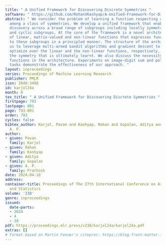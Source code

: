 ```yaml
---
title: " A Unified Framework for Discovering Discrete Symmetries "
software: " https://github.com/RohanVKashyap/A-Unified-Framework-for-Discovering-Discrete-Symmetries "
abstract: " We consider the problem of learning a function respecting a symmetry from
  among a class of symmetries. We develop a unified framework that enables symmetry
  discovery across a broad range of subgroups including locally symmetric, dihedral
  and cyclic subgroups. At the core of the framework is a novel architecture composed
  of linear, matrix-valued and non-linear functions that expresses functions invariant
  to these subgroups in a principled manner. The structure of the architecture enables
  us to leverage multi-armed bandit algorithms and gradient descent to efficiently
  optimize over the linear and the non-linear functions, respectively, and to infer
  the symmetry that is ultimately learnt. We also discuss the necessity of the matrix-valued
  functions in the architecture. Experiments on image-digit sum and polynomial regression
  tasks demonstrate the effectiveness of our approach. "
layout: inproceedings
series: Proceedings of Machine Learning Research
publisher: PMLR
issn: 2640-3498
id: karjol24a
month: 0
tex_title: " A Unified Framework for Discovering Discrete Symmetries "
firstpage: 793
lastpage: 801
page: 793-801
order: 793
cycles: false
bibtex_author: Karjol, Pavan and Kashyap, Rohan and Gopalan, Aditya and Prathosh,
  A. P.
author:
- given: Pavan
  family: Karjol
- given: Rohan
  family: Kashyap
- given: Aditya
  family: Gopalan
- given: A. P.
  family: Prathosh
date: 2024-04-18
address:
container-title: Proceedings of The 27th International Conference on Artificial Intelligence
  and Statistics
volume: '238'
genre: inproceedings
issued:
  date-parts:
  - 2024
  - 4
  - 18
pdf: https://proceedings.mlr.press/v238/karjol24a/karjol24a.pdf
extras: []
# Format based on Martin Fenner's citeproc: https://blog.front-matter.io/posts/citeproc-yaml-for-bibliographies/
---
```

